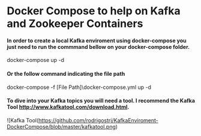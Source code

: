 # Docker Compose to help on Kafka and Zookeeper Containers

#### In order to create a local Kafka enviroment using docker-compose you just need to run the commmand bellow on your docker-compose folder.

docker-compose up -d

#### Or the follow command indicating the file path

docker-compose -f [File Path]\docker-compose.yml up -d

#### To dive into your Kafka topics you will need a tool. I recommend the Kafka Tool http://www.kafkatool.com/download.html.

![Kafka Tool(https://github.com/rodrigostrj/KafkaEnviroment-DockerCompose/blob/master/kafkatool.png)



